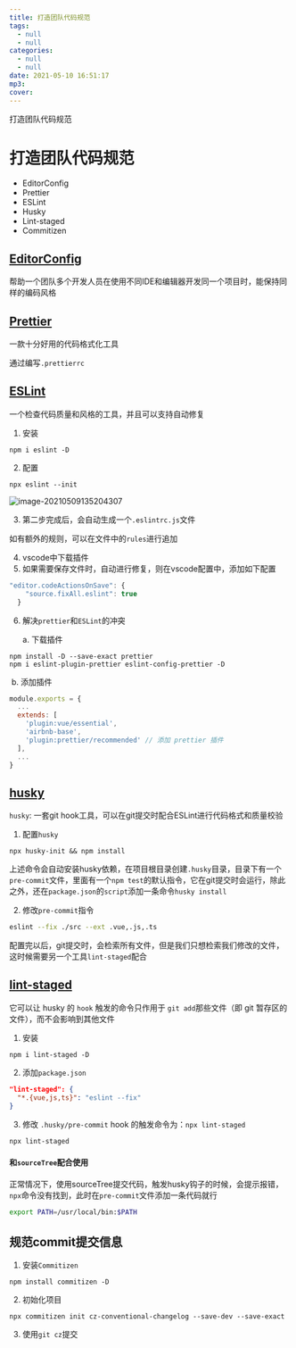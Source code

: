 ```yaml
---
title: 打造团队代码规范
tags:
  - null
  - null
categories:
  - null
  - null
date: 2021-05-10 16:51:17
mp3:
cover:
---
```

打造团队代码规范
<!-- more -->
# 打造团队代码规范

- EditorConfig
- Prettier
- ESLint
- Husky
- Lint-staged
- Commitizen

## [EditorConfig](https://editorconfig.org/)

帮助一个团队多个开发人员在使用不同IDE和编辑器开发同一个项目时，能保持同样的编码风格

## [Prettier](https://prettier.io/docs/en/options.html)

一款十分好用的代码格式化工具

通过编写`.prettierrc`

## [ESLint](https://cn.eslint.org/)

一个检查代码质量和风格的工具，并且可以支持自动修复

1. 安装

~~~shell
npm i eslint -D
~~~

2. 配置

~~~shell
npx eslint --init
~~~

![image-20210509135204307](https://gitee.com/Saikikoko/blog-image-storage/raw/master/img/20210509135215.png)

3. 第二步完成后，会自动生成一个`.eslintrc.js`文件

如有额外的规则，可以在文件中的`rules`进行追加

4. vscode中下载插件
5. 如果需要保存文件时，自动进行修复，则在vscode配置中，添加如下配置

~~~js
"editor.codeActionsOnSave": {
    "source.fixAll.eslint": true
  }
~~~

6. 解决`prettier`和`ESLint`的冲突

   a. 下载插件

~~~shell
npm install -D --save-exact prettier
npm i eslint-plugin-prettier eslint-config-prettier -D
~~~

​	b. 添加插件

~~~js
module.exports = {
  ...
  extends: [
    'plugin:vue/essential',
    'airbnb-base',
    'plugin:prettier/recommended' // 添加 prettier 插件
  ],
  ...
}
~~~

## [husky](https://github.com/typicode/husky)

`husky`: 一套git hook工具，可以在git提交时配合ESLint进行代码格式和质量校验

1. 配置`husky`

~~~shell
npx husky-init && npm install
~~~

上述命令会自动安装husky依赖，在项目根目录创建`.husky`目录，目录下有一个`pre-commit`文件，里面有一个`npm test`的默认指令，它在git提交时会运行，除此之外，还在`package.json`的`script`添加一条命令`husky install`

2. 修改`pre-commit`指令

~~~sh
eslint --fix ./src --ext .vue,.js,.ts
~~~

配置完以后，git提交时，会检索所有文件，但是我们只想检索我们修改的文件，这时候需要另一个工具`lint-staged`配合

## [lint-staged](https://github.com/okonet/lint-staged)

它可以让 husky 的 `hook` 触发的命令只作用于 `git add`那些文件（即 git 暂存区的文件），而不会影响到其他文件

1. 安装

~~~shell
npm i lint-staged -D
~~~

2. 添加`package.json`

~~~json
"lint-staged": {
  "*.{vue,js,ts}": "eslint --fix"
}
~~~

3. 修改 `.husky/pre-commit` hook 的触发命令为：`npx lint-staged`

~~~sh
npx lint-staged
~~~

#### 和`sourceTree`配合使用

正常情况下，使用sourceTree提交代码，触发husky钩子的时候，会提示报错，`npx`命令没有找到，此时在`pre-commit`文件添加一条代码就行

~~~sh
export PATH=/usr/local/bin:$PATH
~~~

## 规范commit提交信息

1. 安装`Commitizen`

~~~shell
npm install commitizen -D
~~~

2. 初始化项目

~~~shell
npx commitizen init cz-conventional-changelog --save-dev --save-exact
~~~

3. 使用`git cz`提交